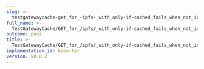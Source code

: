```yaml
---
slug: >-
  testgatewaycache-get_for_-ipfs-_with_only-if-cached_fails_when_not_in_local_datastore
full_name: >-
  TestGatewayCache/GET_for_/ipfs/_with_only-if-cached_fails_when_not_in_local_datastore
outcome: pass
title: >-
  TestGatewayCache/GET_for_/ipfs/_with_only-if-cached_fails_when_not_in_local_datastore
implementation_id: kubo-ter
version: v0.0.2
---
```


